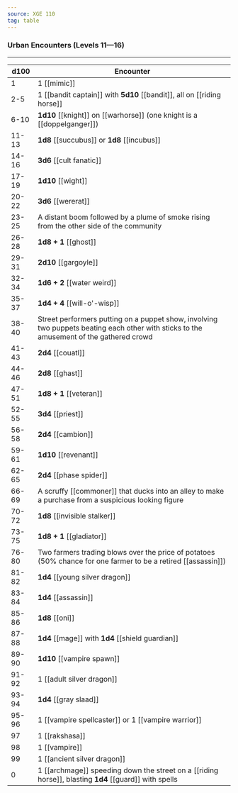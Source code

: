 ```yaml
---
source: XGE 110
tag: table
---
```


### Urban Encounters (Levels 11—16)
---
|d100|Encounter|
|----|------------|
|1|1 [[mimic]]|
|2-5|1 [[bandit captain]] with **5d10** [[bandit]], all on [[riding horse]]|
|6-10|**1d10** [[knight]] on [[warhorse]] (one knight is a [[doppelganger]])|
|11-13|**1d8** [[succubus]] or **1d8** [[incubus]]|
|14-16|**3d6** [[cult fanatic]]|
|17-19|**1d10** [[wight]]|
|20-22|**3d6** [[wererat]]|
|23-25|A distant boom followed by a plume of smoke rising from the other side of the community|
|26-28|**1d8 + 1** [[ghost]]|
|29-31|**2d10** [[gargoyle]]|
|32-34|**1d6 + 2** [[water weird]]|
|35-37|**1d4 + 4** [[will-o'-wisp]]|
|38-40|Street performers putting on a puppet show, involving two puppets beating each other with sticks to the amusement of the gathered crowd|
|41-43|**2d4** [[couatl]]|
|44-46|**2d8** [[ghast]]|
|47-51|**1d8 + 1** [[veteran]]|
|52-55|**3d4** [[priest]]|
|56-58|**2d4** [[cambion]]|
|59-61|**1d10** [[revenant]]|
|62-65|**2d4** [[phase spider]]|
|66-69|A scruffy [[commoner]] that ducks into an alley to make a purchase from a suspicious looking figure|
|70-72|**1d8** [[invisible stalker]]|
|73-75|**1d8 + 1** [[gladiator]]|
|76-80|Two farmers trading blows over the price of potatoes (50% chance for one farmer to be a retired [[assassin]])|
|81-82|**1d4** [[young silver dragon]]|
|83-84|**1d4** [[assassin]]|
|85-86|**1d8** [[oni]]|
|87-88|**1d4** [[mage]] with **1d4** [[shield guardian]]|
|89-90|**1d10** [[vampire spawn]]|
|91-92|1 [[adult silver dragon]]|
|93-94|**1d4** [[gray slaad]]|
|95-96|1 [[vampire spellcaster]] or 1 [[vampire warrior]]|
|97|1 [[rakshasa]]|
|98|1 [[vampire]]|
|99|1 [[ancient silver dragon]]|
|0|1 [[archmage]] speeding down the street on a [[riding horse]], blasting **1d4** [[guard]] with spells|
